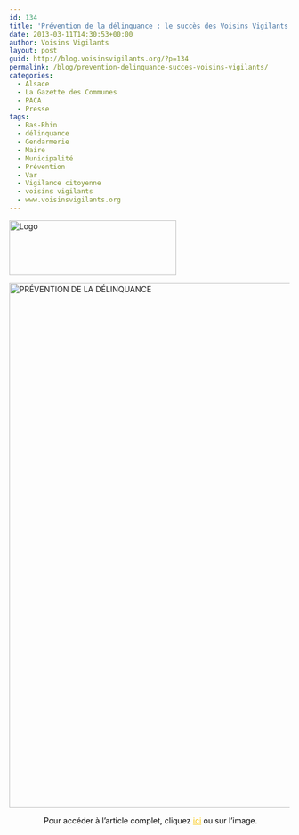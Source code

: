 ```yaml
---
id: 134
title: 'Prévention de la délinquance : le succès des Voisins Vigilants et Solidaires'
date: 2013-03-11T14:30:53+00:00
author: Voisins Vigilants
layout: post
guid: http://blog.voisinsvigilants.org/?p=134
permalink: /blog/prevention-delinquance-succes-voisins-vigilants/
categories:
  - Alsace
  - La Gazette des Communes
  - PACA
  - Presse
tags:
  - Bas-Rhin
  - délinquance
  - Gendarmerie
  - Maire
  - Municipalité
  - Prévention
  - Var
  - Vigilance citoyenne
  - voisins vigilants
  - www.voisinsvigilants.org
---
```

<img class="size-medium wp-image-137 alignleft" src="http://blog.voisinsvigilants.org/wp-content/uploads/2014/09/Logo-300x99.jpg" alt="Logo" width="300" height="99" />

<a title="Article complet" href="http://blog.voisinsvigilants.org/presse/wp-content/uploads/sites/5/2014/09/Article-Gazette-Blog.jpg" target="_blank"><img class="wp-image-135 size-full" src="http://blog.voisinsvigilants.org/wp-content/uploads/2014/09/Article-short-Gazette-Blog.jpg" alt="PRÉVENTION DE LA DÉLINQUANCE" width="1049" height="942" /></a>

<p style="text-align: center">
   <span style="color: #000000">Pour accéder à l’article complet, cliquez </span><a style="color: #fbc400" href="http://blog.voisinsvigilants.org/presse/wp-content/uploads/sites/5/2014/09/Article-Gazette-Blog.jpg" target="_blank">ici</a><span style="color: #000000"> ou sur l’image.</span>
</p>